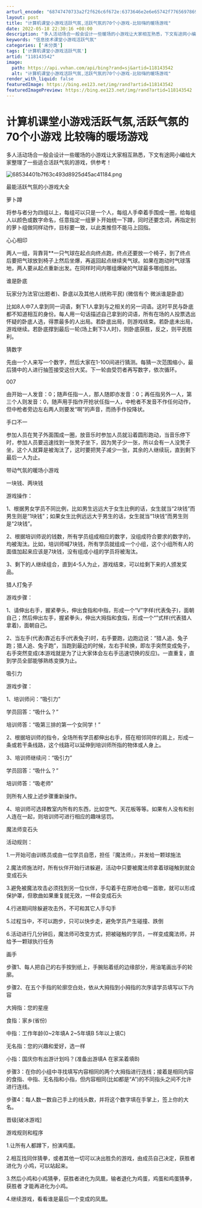 ```yaml
---
arturl_encode: "68747470733a2f2f626c6f672e:6373646e2e6e65742f77656978696e5f33313438303931312f:61727469636c652f64657461696c732f313138313433353432"
layout: post
title: "计算机课堂小游戏活跃气氛,活跃气氛的70个小游戏-比较嗨的暖场游戏"
date: 2022-05-18 22:30:16 +08:00
description: "多人活动场合一般会设计一些暖场的小游戏让大家相互熟悉，下文有途网小编给大家整理了一些适合活跃气氛的游"
keywords: "信息技术课堂小游戏活跃气氛"
categories: ['未分类']
tags: ['计算机课堂小游戏活跃气氛']
artid: "118143542"
image:
  path: https://api.vvhan.com/api/bing?rand=sj&artid=118143542
  alt: "计算机课堂小游戏活跃气氛,活跃气氛的70个小游戏-比较嗨的暖场游戏"
render_with_liquid: false
featuredImage: https://bing.ee123.net/img/rand?artid=118143542
featuredImagePreview: https://bing.ee123.net/img/rand?artid=118143542
---
```


# 计算机课堂小游戏活跃气氛,活跃气氛的70个小游戏 比较嗨的暖场游戏

多人活动场合一般会设计一些暖场的小游戏让大家相互熟悉，下文有途网小编给大家整理了一些适合活跃气氛的游戏，供参考！

![68534401b7f63c493d8925d45ac41184.png](https://i-blog.csdnimg.cn/blog_migrate/590770f5b0bc07c7a99a7791b0abda55.jpeg)

最能活跃气氛的小游戏大全

萝卜蹲

将参与者分为四组以上，每组可以只是一个人，每组人手牵着手围成一圈，给每组人以颜色或数字命名，任意指定一组萝卜开始统一下蹲，同时还要念词，再指定别的萝卜组做同样动作，目标要一致，以此类推但不能马上回指。

心心相印

两人一组，背靠背\*\*一只气球在起点向终点跑，终点还要放一个椅子，到了终点后要把气球放到椅子上然后坐爆，再返回起点继续夹气球。如果在跑动时气球落地，两人要从起点重新出发。在同样时间内哪组爆破的气球最多哪组胜出。

谁是卧底

玩家分为法官(出题者)、卧底以及其他人(统称平民) (微信有个 微派谁是卧底)

比如8人中7人拿到同一词语，剩下1人拿到与之相关的另一词语。这时平民与卧底都不知道相互的身份。每人用一句话描述自己拿到的词语，所有在场的人投票选出怀疑的卧底人选，得票最多的人出局。若卧底出局，则游戏结束。若卧底未出局，游戏继续。若卧底撑到最后一轮(场上剩下3人时)，则卧底获胜，反之，则平民胜利。

猜数字

先由一个人来写一个数字，然后大家在1-100间进行猜测。每猜一次范围缩小，最后猜中的人进行抽签接受这份大奖。下一轮由受罚者再写数字，依次循环。

007

由开始一人发音：0；随声任指一人，那人随即亦发音：0；再任指另外一人，第三个人则发音：0，随声用手指作开抢状任指一人，中枪者不发音不作任何动作，但中枪者旁边左右两人则要发“啊”的声音，而扬手作投降状。

手口不一

参加人员在凳子外面围成一圈，放音乐时参加人员就沿着圆形跑动，当音乐停下时，参加人员要迅速找到一张凳子坐下，因为凳子少一张，所以会有一人没凳子坐，这个人就算是被淘汰了，这时要把凳子减少一张，其余的人继续玩，直到剩下最后一人为止。

带动气氛的暖场小游戏

一块钱、两块钱

游戏操作：

1、根据男女学员不同比例，比如男生远远大于女生比例的话，女生就当“2块钱”而男生则是“1块钱”；如果女生比例远远大于男生的话，女生就当“1块钱”而男生则是“2块钱”。

2、根据培训师说的钱数，所有学员组成相应的数字，没组成符合要求的数字的，均被淘汰。比如，培训师喊7块钱，所有学员就组成一个小组，这个小组所有人的面值加起来应该是7块钱，没有组成小组的学员将被淘汰。

3、剩下的人继续组合，直到4-5人为止，游戏结束，可以给剩下来的人颁发奖品。

猎人打兔子

游戏步骤：

1、请伸出右手，握紧拳头，伸出食指和中指，形成一个“V”字样(代表兔子)，面朝自己；然后伸出左手，握紧拳头，伸出大拇指和食指，形成一个“”式样(代表猎人拿着)，面朝自己。

2、当左手(代表)靠近右手(代表兔子)时，右手要跑，边跑边说：“猎人追、兔子跑；猎人追、兔子跑”，当跑到最边的时候，左右手轮换，即左手突然变成兔子，右手突然变成(本游戏就是为了让大家体会左右手迅速切换的反应)。一直重复，直到学员全部能够熟练变换为止。

吸引力

游戏步骤：

1、培训师问：“吸引力”

学员回答：“吸什么？”

培训师答：“吸第三排的第一个女同学！”

2、根据培训师的指令，全场所有学员都伸出右手，搭在相邻同伴的肩上，形成一条或若干条线路，这个线路可以延伸到培训师所指的物体或人身上。

3、培训师继续问：“吸引力”

学员回答：“吸什么？”

培训师答：“吸老师”

则所有人按上述步骤重新操作。

4、培训师可选择教室内所有的东西，比如空气、天花板等等。如果有人没有和别人连在一起，则培训师可进行相应的趣味惩罚。

魔法师变石头

活动规则：

1.一开始可由训练员或由一位学员自愿，担任『魔法师』，并发给一颗球施法

2.魔法师施法时，所有伙伴开始行进躲避，活动中只要被魔法师拿着球碰触到就会变成石头

3.避免被魔法攻击必须找到另一位伙伴，手勾着手在原地合唱一首歌，就可以形成保护罩，但歌曲如果重复就无效，一样会变成石头

4.行进期间除躲避攻击外，不可和其它人手勾手

5.过程当中，不可以跑步，只可以快步走，避免学员产生碰撞、跌倒

6.活动进行几分钟后，魔法师可改变方式，把被碰触的学员，一样变成魔法师，并给予一颗球执行任务

画手

步骤1、每人把自己的右手按到纸上，手腕贴着纸的边缘部分，用油笔画出手的轮廓。

步骤2、在五个手指的轮廓空白处，依从大拇指到小拇指的次序请学员填写以下内容

大拇指：您的星座

食指：家乡(省份)

中指：工作年龄(0~2年填A 2~5年填B 5年以上填C)

无名指：您的兴趣和爱好，选一样

小指：国庆你有出游计划吗？(准备出游填A 在家呆着填B)

步骤3：在你的小组中寻找填写内容相同的两个大拇指进行连线；接着是相同内容的食指、中指、无名指和小指，但内容相同(比如都是“A”)的不同指头之间不允许进行连线。

步骤4：每人数一数自己手上的线头数，并将这个数字填在手掌上，签上你的大名。

晋级[破冰游戏]

游戏规则和程序

1.让所有人都蹲下，扮演鸡蛋。

2.相互找同伴猜拳，或者其他一切可以决出胜负的游戏，由成员自己决定，获胜者进化为 小鸡，可以站起来。

3.然后小鸡和小鸡猜拳，获胜者进化为凤凰，输者退化为鸡蛋，鸡蛋和鸡蛋猜拳，获胜者 才能再进化为小鸡。

4.继续游戏，看看谁是最后一个变成的凤凰。